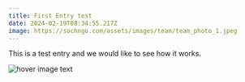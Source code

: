 ```yaml
---
title: First Entry test
date: 2024-02-19T08:34:55.217Z
image: https://sochngo.com/assets/images/team/team_photo_1.jpeg
---
```

This is a test entry and we would like to see how it works.

![hover image text](https://sochngo.com/assets/images/team/team_photo_1.jpeg "Dream Team")
